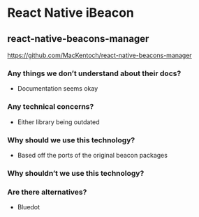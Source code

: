 # React Native iBeacon

## react-native-beacons-manager

https://github.com/MacKentoch/react-native-beacons-manager

### Any things we don’t understand about their docs?
- Documentation seems okay

### Any technical concerns?
- Either library being outdated

### Why should we use this technology?
- Based off the ports of the original beacon packages

### Why shouldn’t we use this technology?


### Are there alternatives?
- Bluedot
